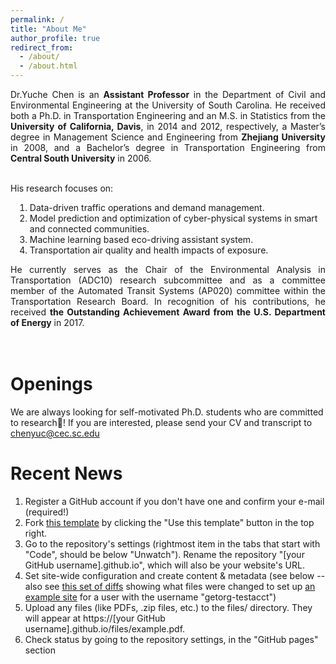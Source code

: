 ```yaml
---
permalink: /
title: "About Me"
author_profile: true
redirect_from: 
  - /about/
  - /about.html
---
```

<div style="text-align: justify"> 
Dr.Yuche Chen is an <b>Assistant Professor</b> in the Department of Civil and Environmental Engineering at the University of South Carolina. He received both a Ph.D. in Transportation Engineering and an M.S. in Statistics from the <b>University of California, Davis</b>, in 2014 and 2012, respectively, a Master’s degree in Management Science and Engineering from <b>Zhejiang University</b> in 2008, and a Bachelor’s degree in Transportation Engineering from <b>Central South University</b> in 2006.
</div>

<br>His research focuses on:
<div style="padding-left: 0.5em;"> 
  <ol>  
    <li>Data-driven traffic operations and demand management.</li>
    <li>Model prediction and optimization of cyber-physical systems in smart and connected communities.</li>
    <li>Machine learning based eco-driving assistant system.</li>
    <li>Transportation air quality and health impacts of exposure.</li>
  </ol>
</div>
<div style="text-align: justify">
He currently serves as the Chair of the Environmental Analysis in Transportation (ADC10) research subcommittee and as a committee member of the Automated Transit Systems (AP020) committee within the Transportation Research Board. In recognition of his contributions, he received <b>the Outstanding Achievement Award from the U.S. Department of Energy</b> in 2017.
</div>

<br>Openings
======
We are always looking for self-motivated Ph.D. students who are committed to research🎉! If you are interested, please send your CV and transcript to chenyuc@cec.sc.edu

Recent News
======
1. Register a GitHub account if you don't have one and confirm your e-mail (required!)
1. Fork [this template](https://github.com/academicpages/academicpages.github.io) by clicking the "Use this template" button in the top right. 
1. Go to the repository's settings (rightmost item in the tabs that start with "Code", should be below "Unwatch"). Rename the repository "[your GitHub username].github.io", which will also be your website's URL.
1. Set site-wide configuration and create content & metadata (see below -- also see [this set of diffs](http://archive.is/3TPas) showing what files were changed to set up [an example site](https://getorg-testacct.github.io) for a user with the username "getorg-testacct")
1. Upload any files (like PDFs, .zip files, etc.) to the files/ directory. They will appear at https://[your GitHub username].github.io/files/example.pdf.  
1. Check status by going to the repository settings, in the "GitHub pages" section
